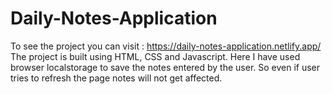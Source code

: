 # Daily-Notes-Application
To see the project you can visit : https://daily-notes-application.netlify.app/  The project is built using HTML, CSS and Javascript. Here I have used browser localstorage to save the notes entered by the user. So even if user tries to refresh the page notes will not get affected.
